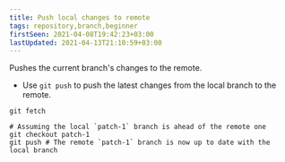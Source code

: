 ```yaml
---
title: Push local changes to remote
tags: repository,branch,beginner
firstSeen: 2021-04-08T19:42:23+03:00
lastUpdated: 2021-04-13T21:10:59+03:00
---
```


Pushes the current branch's changes to the remote.

- Use `git push` to push the latest changes from the local branch to the remote.

```shell
git fetch
```

```shell
# Assuming the local `patch-1` branch is ahead of the remote one
git checkout patch-1
git push # The remote `patch-1` branch is now up to date with the local branch
```
